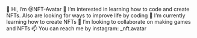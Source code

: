 👋 Hi, I’m @NFT-Avatar
👀 I’m interested in learning how to code and create NFTs. Also are looking for ways to improve life by coding
🌱 I’m currently learning how to create NFTs
💞️ I’m looking to collaborate on making games and NFTs
📫 You can reach me by instagram: _nft.avatar
<!---
NFT-Avatar/NFT-Avatar is a ✨ special ✨ repository because its `README.md` (this file) appears on your GitHub profile.
You can click the Preview link to take a look at your changes.
--->
